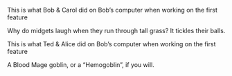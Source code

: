 This is what Bob & Carol did on Bob’s computer when working on the first feature

Why do midgets laugh when they run through tall grass?
It tickles their balls.

This is what Ted & Alice did on Bob’s computer when working on the first feature

A Blood Mage goblin, or a “Hemogoblin”, if you will.